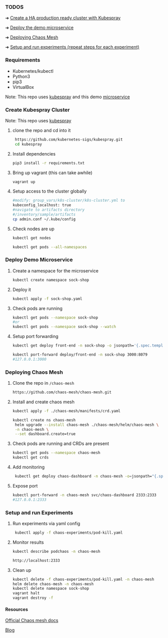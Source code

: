 ### TODOS
 ➜ [Create a HA production ready cluster with Kubespray](#create-kubespray-cluster)

 ➜ [Deploy the demo microservice](#deploy-demo-microservice)

 ➜ [Deploying Chaos Mesh](#deploy-chaos-mesh)
 
 ➜ [Setup and run experiments (repeat steps for each experiment)](#setup-and-run-experiments)

### Requirements
- Kubernetes/kubectl 
- Python3
- pip3
- VirtualBox 

Note: This repo uses [kubespray](https://github.com/kubernetes-sigs/kubespray) and this demo [microservice](https://github.com/GoogleCloudPlatform/microservices-demo)

### Create Kubespray Cluster
Note: This repo uses [kubespray](https://github.com/kubernetes-sigs/kubespray) 
1. clone the repo and cd into it 
   
   ```BASH
    https://github.com/kubernetes-sigs/kubespray.git
    cd kubespray 
   ```
2. Install dependencies
   
    ```BASH
    pip3 install -r requirements.txt
    ```  

3. Bring up vagrant (this can take awhile)
   
    ```BASH
    vagrant up
    ```
4. Setup access to the cluster globally
   
    ```BASH
    #modify: group_vars/k8s-cluster/k8s-cluster.yml to
    kubeconfig_localhost: true
    #navigate to artifacts directory
    #/inventory/sample/artifacts
    cp admin.conf ~/.kube/config
    ```
5. Check nodes are up
   
    ```BASH
    kubectl get nodes

    kubectl get pods --all-namespaces
    ```


### Deploy Demo Microservice

1. Create a namespace for the microservice 
   
    ```BASH
    kubectl create namespace sock-shop
    ```
2. Deploy it
   
    ```BASH
    kubectl apply -f sock-shop.yaml
    ```
3. Check pods are running
   
    ```BASH 
    kubectl get pods --namespace sock-shop
    #or
    kubectl get pods --namespace sock-shop --watch
    ```
4. Setup port forwarding
   
   ```BASH
   kubectl get deploy front-end -n sock-shop -o jsonpath='{.spec.template.spec.containers[?(@.name == "front-end")].ports[0].containerPort}'

   kubectl port-forward deploy/front-end -n sock-shop 3000:8079
   #127.0.0.1:3000
   ```
### Deploying Chaos Mesh
1. Clone the repo in `/chaos-mesh`
   
   ```BASH
   https://github.com/chaos-mesh/chaos-mesh.git
   ```

2. Install and create chaos mesh
   
   ```BASH
   kubectl apply -f ./chaos-mesh/manifests/crd.yaml

   kubectl create ns chaos-mesh
    helm upgrade --install chaos-mesh ./chaos-mesh/helm/chaos-mesh \
    -n chaos-mesh \
    --set dashboard.create=true
   ```

3. Check pods are running and CRDs are present
   
   ```BASH
   kubectl get pods --namespace chaos-mesh
   kubectl get crds
   ```
4. Add monitoring
   
   ```BASH
    kubectl get deploy chaos-dashboard -n chaos-mesh -o=jsonpath="{.spec.template.spec.containers[0].ports[0].containerPort}{'\n'}"
   ```
5. Expose port
   
   ```BASH
   kubectl port-forward -n chaos-mesh svc/chaos-dashboard 2333:2333
   #127.0.0.1:2333
   ```
   
### Setup and run Experiments

1. Run experiments via yaml config
   
   ```BASH
    kubectl apply -f chaos-experiments/pod-kill.yaml
    ```

2. Monitor results

   ```BASH
   kubectl describe podchaos -n chaos-mesh

   http://localhost:2333
   ```

3. Clean up
   
    ```BASH
    kubectl delete -f chaos-experiments/pod-kill.yaml -n chaos-mesh
    helm delete chaos-mesh -n chaos-mesh
    kubectl delete namespace sock-shop
    vagrant halt
    vagrant destroy -f
    ```


#### Resources

[Official Chaos mesh docs](https://chaos-mesh.org/docs/user_guides/run_chaos_experiment)

[Blog](https://dev.to/craigmorten/k8s-chaos-dive-2-chaos-mesh-part-1-2i96)